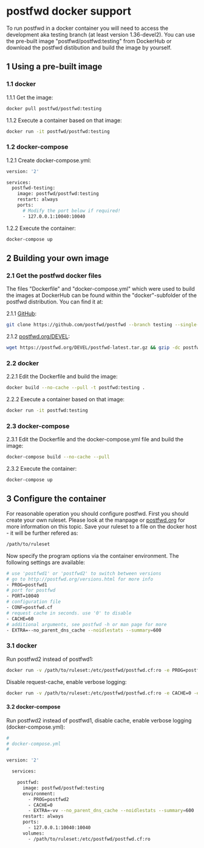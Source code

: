 # postfwd docker support

To run postfwd in a docker container you will need to access the development aka testing branch (at least version 1.36-devel2). You can use the pre-built image "postfwd/postfwd:testing" from DockerHub or download the postfwd distibution and build the image by yourself.


## 1 Using a pre-built image

### 1.1 docker

1.1.1 Get the image:
```bash
docker pull postfwd/postfwd:testing
```

1.1.2 Execute a container based on that image:
```bash
docker run -it postfwd/postfwd:testing
```

### 1.2 docker-compose

1.2.1 Create docker-compose.yml:
```bash
version: '2'

services:
  postfwd-testing:
    image: postfwd/postfwd:testing
    restart: always
    ports:
      # Modify the port below if required!
      - 127.0.0.1:10040:10040
```

1.2.2 Execute the container:
```bash
docker-compose up
```


## 2 Building your own image

### 2.1 Get the postfwd docker files

The files "Dockerfile" and "docker-compose.yml" which were used to build the images at DockerHub can be found within the
"docker"-subfolder of the postfwd distribution. You can find it at:

2.1.1 [GitHub](https://github.com/postfwd/postfwd/tree/testing):
```bash
git clone https://github.com/postfwd/postfwd --branch testing --single-branch postfwd
```

2.1.2 [postfwd.org/DEVEL](https://postfwd.org/DEVEL/?C=M;O=D):
```bash
wget https://postfwd.org/DEVEL/postfwd-latest.tar.gz && gzip -dc postfwd-latest.tar.gz | tar -xf - && rm postfwd-latest.tar.gz
```

### 2.2 docker

2.2.1 Edit the Dockerfile and build the image:
```bash
docker build --no-cache --pull -t postfwd:testing .
```
2.2.2 Execute a container based on that image:
```bash
docker run -it postfwd:testing
```

### 2.3 docker-compose

2.3.1 Edit the Dockerfile and the docker-compose.yml file and build the image:
```bash
docker-compose build --no-cache --pull
```

2.3.2 Execute the container:
```bash
docker-compose up
```


## 3 Configure the container

For reasonable operation you should configure postfwd. First you should create your own ruleset. Please look at the manpage or [postfwd.org](https://postfwd.org) for more information on this topic. Save your ruleset to a file on the docker host - it will be further refered as:

```bash
/path/to/ruleset
```

Now specify the program options via the container environment. The following settings are available:

```bash
# use 'postfwd1' or 'postfwd2' to switch between versions
# go to http://postfwd.org/versions.html for more info
- PROG=postfwd1
# port for postfwd
- PORT=10040
# configuration file
- CONF=postfwd.cf
# request cache in seconds. use '0' to disable
- CACHE=60
# additional arguments, see postfwd -h or man page for more
- EXTRA=--no_parent_dns_cache --noidlestats --summary=600
```

### 3.1 docker

Run postfwd2 instead of postfwd1:

```bash
docker run -v /path/to/ruleset:/etc/postfwd/postfwd.cf:ro -e PROG=postfwd2 -it postfwd:testing
```

Disable request-cache, enable verbose logging:

```bash
docker run -v /path/to/ruleset:/etc/postfwd/postfwd.cf:ro -e CACHE=0 -e EXTRA="-v" -it postfwd:testing
```

#### 3.2 docker-compose

Run postfwd2 instead of postfwd1, disable cache, enable verbose logging (docker-compose.yml):

```bash
#
# docker-compose.yml
#

version: '2' 

  services:

    postfwd:
      image: postfwd/postfwd:testing
      environment:
        - PROG=postfwd2
        - CACHE=0
        - EXTRA=-vv --no_parent_dns_cache --noidlestats --summary=600
      restart: always
      ports:
        - 127.0.0.1:10040:10040
      volumes:
        - /path/to/ruleset:/etc/postfwd/postfwd.cf:ro
```

